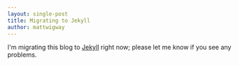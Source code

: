```yaml
---
layout: single-post
title: Migrating to Jekyll
author: mattwigway
---
```


I'm migrating this blog to [Jekyll](https://github.com/mojombo/jekyll)
right now; please let me know if you see any problems.
